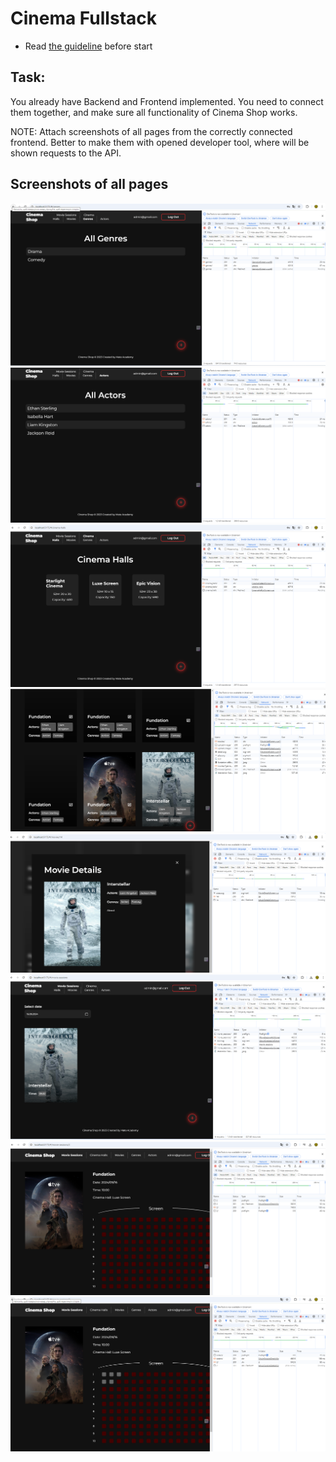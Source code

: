 # Cinema Fullstack

- Read [the guideline](https://github.com/mate-academy/py-task-guideline/blob/main/README.md) before start

## Task:

You already have Backend and Frontend implemented.
You need to connect them together, and make sure all functionality of Cinema Shop works.

NOTE: Attach screenshots of all pages from the correctly connected frontend. Better to make them with opened developer tool, where will be shown requests to the API.

## Screenshots of all pages
![1](screenshots_cinema/PNG1.png)
![2](screenshots_cinema/PNG2.png)
![3](screenshots_cinema/PNG3.png)
![4](screenshots_cinema/PNG4.png)
![5](screenshots_cinema/PNG5.png)
![6](screenshots_cinema/PNG6.png)
![7](screenshots_cinema/PNG7.png)
![8](screenshots_cinema/PNG8.png)
